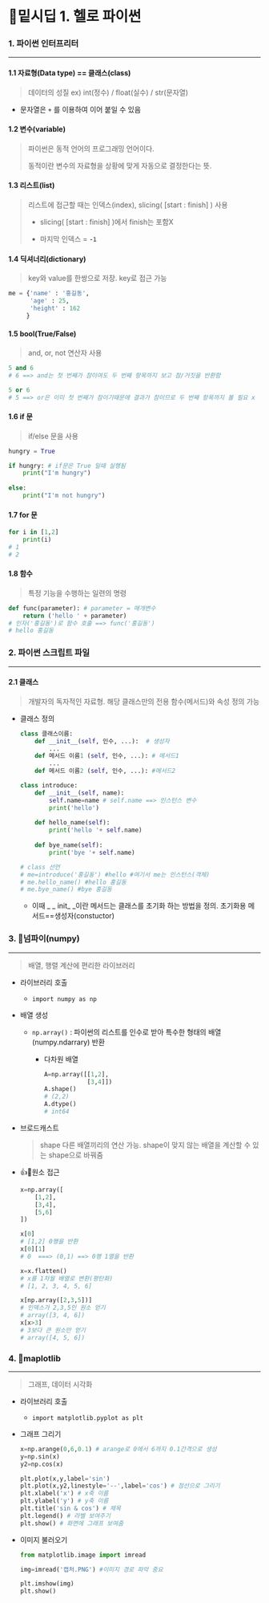 # 📁밑시딥 1. 헬로 파이썬



### 1. 파이썬 인터프리터

---

#### 1.1 자료형(Data type) == 클래스(class)

> 데이터의 성질 ex) int(정수) / float(실수) / str(문자열)

- 문자열은 `+` 를 이용하여 이어 붙일 수 있음



#### 1.2 변수(variable)

> 파이썬은 동적 언어의 프로그래밍 언어이다. 
>
> 동적이란 변수의 자료형을 상황에 맞게 자동으로 결정한다는 뜻.



#### 1.3 리스트(list)

> 리스트에 접근할 때는 인덱스(index), slicing( [start : finish] ) 사용
>
> - slicing( [start : finish] )에서 finish는 포함X
>
> - 마지막 인덱스 = **`-1`**



#### 1.4 딕셔너리(dictionary)

> key와 value를 한쌍으로 저장. key로 접근 가능

```python
me = {'name' : '홍길동',
      'age' : 25,
      'height' : 162
     }
```



#### 1.5 bool(True/False)

> and, or, not 연산자 사용

```python
5 and 6
# 6 ==> and는 첫 번째가 참이여도 두 번째 항목까지 보고 참/거짓을 반환함

5 or 6
# 5 ==> or은 이미 첫 번째가 참이기때문에 결과가 참이므로 두 번째 항목까지 볼 필요 x
```



#### 1.6 if 문

> if/else 문을 사용

```python
hungry = True

if hungry: # if문은 True 일때 실행됨
    print("I'm hungry")
    
else:
    print("I'm not hungry")
```



#### 1.7 for 문

```python
for i in [1,2]
	print(i)
# 1
# 2
```



#### 1.8 함수

> 특정 기능을 수행하는 일련의 명령

```python
def func(parameter): # parameter = 매개변수
    return ('hello ' + parameter)
# 인자('홍길동')로 함수 호출 ==> func('홍길동') 
# hello 홍길동
```



### 2. 파이썬 스크립트 파일

---

#### 2.1 클래스

> 개발자의 독자적인 자료형. 해당 클래스만의 전용 함수(메서드)와 속성 정의 가능

- 클래스 정의

  ```python
  class 클래스이름:
      def __init__(self, 인수, ...):  # 생성자
          ...
      def 메서드 이름1 (self, 인수, ...): # 메서드1
          ...
      def 메서드 이름2 (self, 인수, ...): #메서드2
  ```

  ```python
  class introduce:
      def __init__(self, name):
          self.name=name # self.name ==> 인스턴스 변수
          print('hello')
          
      def hello_name(self):
          print('hello '+ self.name)
          
      def bye_name(self):
          print('bye '+ self.name)
  
  # class 선언        
  # me=introduce('홍길동') #hello #여기서 me는 인스턴스(객체)
  # me.hello_name() #hello 홍길동
  # me.bye_name() #bye 홍길동
  ```

  - 이때 _ _ init_  _이란 메서드는 클래스를 초기화 하는 방법을 정의. 초기화용 메서드==생성자(constuctor)



### 3. 📌넘파이(numpy)

---

> 배열, 행렬 계산에 편리한 라이브러리

- 라이브러리 호출

  - `import numpy as np`

- 배열 생성

  - `np.array()`  : 파이썬의 리스트를 인수로 받아 특수한 형태의 배열(numpy.ndarrary) 반환

    - 다차원 배열

      ```python
      A=np.array([[1,2],
                  [3,4]])
      A.shape()
      # (2,2)
      A.dtype()
      # int64
      ```

- 브로드캐스트

  > shape 다른 배열끼리의 연산 가능. shape이 맞지 않는 배열을 계산할 수 있는 shape으로 바꿔줌

- 👍📍원소 접근

  ```python
  x=np.array([
      [1,2],
      [3,4],
      [5,6]
  ])
  
  x[0]
  # [1,2] 0행을 반환
  x[0][1]
  # 0  ===> (0,1) ==> 0행 1열을 반환 
  ```

  ```python
  x=x.flatten()
  # x를 1차월 배열로 변환(평탄화)
  # [1, 2, 3, 4, 5, 6]
  
  x[np.array([2,3,5])] 
  # 인덱스가 2,3,5인 원소 얻기
  # array([3, 4, 6])
  x[x>3]
  # 3보다 큰 원소만 얻기
  # array([4, 5, 6])
  ```



### 4. 📌maplotlib

---

> 그래프, 데이터 시각화

- 라이브러리 호출
  - `import matplotlib.pyplot as plt`

- 그래프 그리기

  ```python
  x=np.arange(0,6,0.1) # arange로 0에서 6까지 0.1간격으로 생성
  y=np.sin(x)
  y2=np.cos(x)
  
  plt.plot(x,y,label='sin') 
  plt.plot(x,y2,linestyle='--',label='cos') # 점선으로 그리기
  plt.xlabel('x') # x축 이름
  plt.ylabel('y') # y축 이름
  plt.title('sin & cos') # 제목
  plt.legend() # 라벨 보여주기
  plt.show() # 화면에 그래프 보여줌
  ```

- 이미지 불러오기

  ```python
  from matplotlib.image import imread
  
  img=imread('캡처.PNG') #이미지 경로 파악 중요
  
  plt.imshow(img)
  plt.show()
  ```

  


